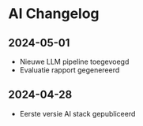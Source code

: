 # AI Changelog

## 2024-05-01
- Nieuwe LLM pipeline toegevoegd
- Evaluatie rapport gegenereerd

## 2024-04-28
- Eerste versie AI stack gepubliceerd
